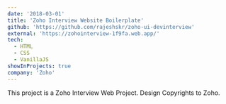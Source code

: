 ```yaml
---
date: '2018-03-01'
title: 'Zoho Interview Website Boilerplate'
github: 'https://github.com/rajeshskr/zoho-ui-devinterview'
external: 'https://zohointerview-1f9fa.web.app/'
tech:
  - HTML
  - CSS
  - VanillaJS
showInProjects: true
company: 'Zoho'
---
```


This project is a Zoho Interview Web Project. Design Copyrights to Zoho.
